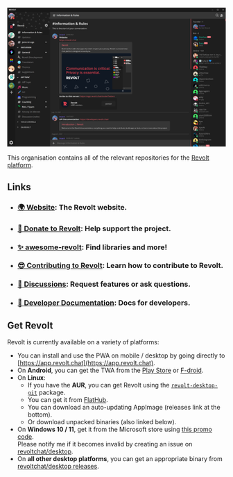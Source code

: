 <p align="center">
  <img src="/screenshot.png" alt="Screenshot of Revolt client with the Testers server open at the Information and Rules channel." />
</p>

This organisation contains all of the relevant repositories for the [Revolt platform](https://revolt.chat).

## Links

- ### [🌍 Website](https://revolt.chat): The Revolt website.
- ### [💖 Donate to Revolt](https://insrt.uk/donate): Help support the project.
- ### [✨ awesome-revolt](https://github.com/insertish/awesome-revolt): Find libraries and more!
- ### [😎 Contributing to Revolt](https://github.com/revoltchat/revolt/discussions/282): Learn how to contribute to Revolt.
- ### [🦜 Discussions](https://github.com/revoltchat/revolt/discussions): Request features or ask questions.
- ### [🔧 Developer Documentation](https://developers.revolt.chat): Docs for developers.

## Get Revolt

Revolt is currently available on a variety of platforms:
- You can install and use the PWA on mobile / desktop by going directly to [https://app.revolt.chat](https://app.revolt.chat).
- On **Android**, you can get the TWA from the [Play Store](https://play.google.com/store/apps/details?id=chat.revolt.app.twa) or [F-droid](https://fdroid.revolt.chat/repo).
- On **Linux**:
  - If you have the **AUR**, you can get Revolt using the [`revolt-desktop-git`](https://aur.archlinux.org/packages/revolt-desktop-git) package.
  - You can get it from [FlatHub](https://flathub.org/apps/details/chat.revolt.RevoltDesktop).
  - You can download an auto-updating AppImage (releases link at the bottom).
  - Or download unpacked binaries (also linked below).
- On **Windows 10 / 11**, get it from the Microsoft store using [this promo code]().<br/>Please notify me if it becomes invalid by creating an issue on [revoltchat/desktop](https://github.com/revoltchat/desktop/issues/new).
- On **all other desktop platforms**, you can get an appropriate binary from [revoltchat/desktop releases](https://github.com/revoltchat/desktop/releases).
